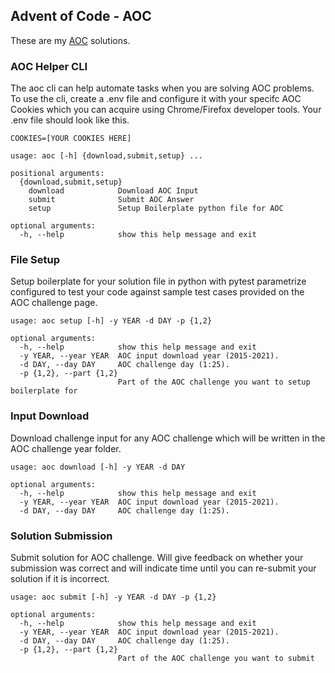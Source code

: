 ## Advent of Code - AOC

These are my [AOC](https://adventofcode.com/) solutions.

### AOC Helper CLI 
The aoc cli can help automate tasks when you are solving AOC problems.
To use the cli, create a .env file and configure it with your specifc AOC Cookies which you can acquire using Chrome/Firefox
developer tools. Your .env file should look like this.
```
COOKIES=[YOUR COOKIES HERE]
```

```console
usage: aoc [-h] {download,submit,setup} ...

positional arguments:
  {download,submit,setup}
    download            Download AOC Input
    submit              Submit AOC Answer
    setup               Setup Boilerplate python file for AOC

optional arguments:
  -h, --help            show this help message and exit
```

### File Setup
Setup boilerplate for your solution file in python with pytest parametrize configured to test your code against
sample test cases provided on the AOC challenge page.

```console
usage: aoc setup [-h] -y YEAR -d DAY -p {1,2}

optional arguments:
  -h, --help            show this help message and exit
  -y YEAR, --year YEAR  AOC input download year (2015-2021).
  -d DAY, --day DAY     AOC challenge day (1:25).
  -p {1,2}, --part {1,2}
                        Part of the AOC challenge you want to setup boilerplate for
```

### Input Download
Download challenge input for any AOC challenge which will be written in the AOC challenge year folder.

```console
usage: aoc download [-h] -y YEAR -d DAY

optional arguments:
  -h, --help            show this help message and exit
  -y YEAR, --year YEAR  AOC input download year (2015-2021).
  -d DAY, --day DAY     AOC challenge day (1:25).
```

### Solution Submission
Submit solution for AOC challenge. Will give feedback on whether your submission was correct and will indicate time 
until you can re-submit your solution if it is incorrect.

```console
usage: aoc submit [-h] -y YEAR -d DAY -p {1,2}

optional arguments:
  -h, --help            show this help message and exit
  -y YEAR, --year YEAR  AOC input download year (2015-2021).
  -d DAY, --day DAY     AOC challenge day (1:25).
  -p {1,2}, --part {1,2}
                        Part of the AOC challenge you want to submit
```

